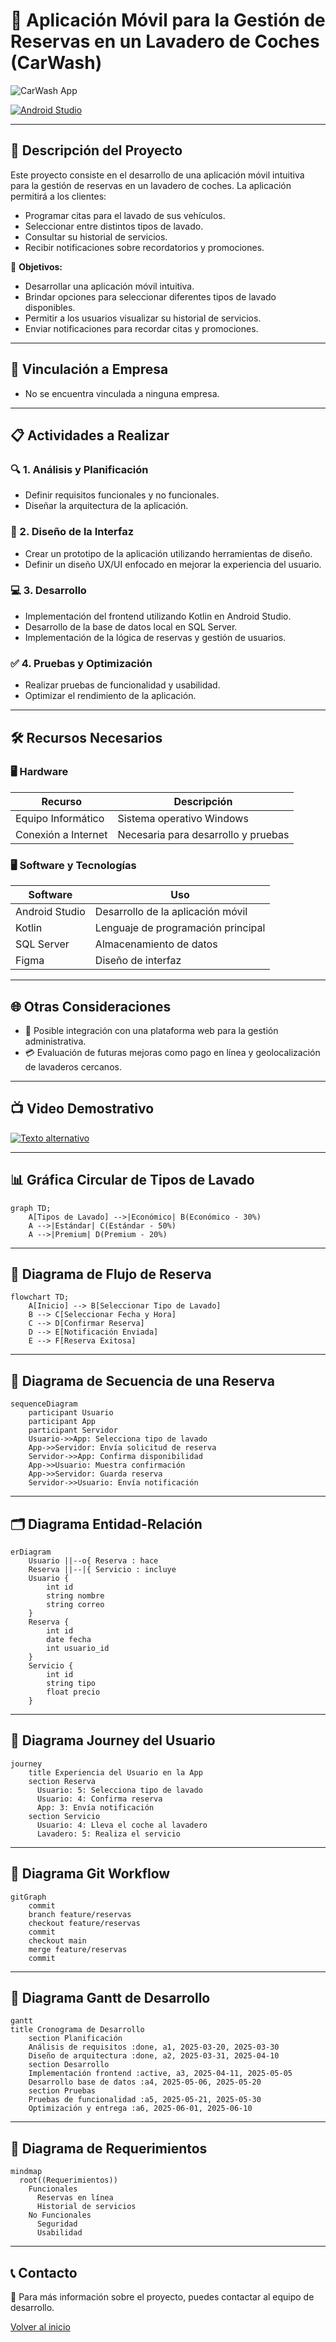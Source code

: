 # 🚗 Aplicación Móvil para la Gestión de Reservas en un Lavadero de Coches (CarWash)

![CarWash App](https://apptechllc.com/wp-content/uploads/car-wash.jpg)


[![Android Studio](https://img.shields.io/badge/Android%20Studio-Kotlin-blue.svg)](https://developer.android.com/studio)

---

## 📌 Descripción del Proyecto
Este proyecto consiste en el desarrollo de una aplicación móvil intuitiva para la gestión de reservas en un lavadero de coches. La aplicación permitirá a los clientes:
- Programar citas para el lavado de sus vehículos.
- Seleccionar entre distintos tipos de lavado.
- Consultar su historial de servicios.
- Recibir notificaciones sobre recordatorios y promociones.

🎯 **Objetivos:**
- Desarrollar una aplicación móvil intuitiva.
- Brindar opciones para seleccionar diferentes tipos de lavado disponibles.
- Permitir a los usuarios visualizar su historial de servicios.
- Enviar notificaciones para recordar citas y promociones.

---

## 🏢 Vinculación a Empresa
- No se encuentra vinculada a ninguna empresa.

---

## 📋 Actividades a Realizar

### 🔍 1. Análisis y Planificación
- Definir requisitos funcionales y no funcionales.
- Diseñar la arquitectura de la aplicación.

### 🎨 2. Diseño de la Interfaz
- Crear un prototipo de la aplicación utilizando herramientas de diseño.
- Definir un diseño UX/UI enfocado en mejorar la experiencia del usuario.

### 💻 3. Desarrollo
- Implementación del frontend utilizando Kotlin en Android Studio.
- Desarrollo de la base de datos local en SQL Server.
- Implementación de la lógica de reservas y gestión de usuarios.

### ✅ 4. Pruebas y Optimización
- Realizar pruebas de funcionalidad y usabilidad.
- Optimizar el rendimiento de la aplicación.

---

## 🛠️ Recursos Necesarios

### 🖥️ Hardware
| Recurso | Descripción |
|---------|-------------|
| Equipo Informático | Sistema operativo Windows |
| Conexión a Internet | Necesaria para desarrollo y pruebas |

### 🖥️ Software y Tecnologías
| Software | Uso |
|----------|-----|
| Android Studio | Desarrollo de la aplicación móvil |
| Kotlin | Lenguaje de programación principal |
| SQL Server | Almacenamiento de datos |
| Figma | Diseño de interfaz |

---

## 🌐 Otras Consideraciones
- 🔗 Posible integración con una plataforma web para la gestión administrativa.
- 💳 Evaluación de futuras mejoras como pago en línea y geolocalización de lavaderos cercanos.

---

## 📺 Video Demostrativo
[![Texto alternativo](https://apptechllc.com/wp-content/uploads/car-wash.jpg)](https://www.youtube.com/watch?v=vJapzH_46a8&list=PL8ie04dqq7_OcBYDpvHrcSFVoggLi3cm_)

---

## 📊 Gráfica Circular de Tipos de Lavado
```mermaid
graph TD;
    A[Tipos de Lavado] -->|Económico| B(Económico - 30%)
    A -->|Estándar| C(Estándar - 50%)
    A -->|Premium| D(Premium - 20%)
```

---

## 📜 Diagrama de Flujo de Reserva
```mermaid
flowchart TD;
    A[Inicio] --> B[Seleccionar Tipo de Lavado]
    B --> C[Seleccionar Fecha y Hora]
    C --> D[Confirmar Reserva]
    D --> E[Notificación Enviada]
    E --> F[Reserva Exitosa]
```

---

## 🔄 Diagrama de Secuencia de una Reserva
```mermaid
sequenceDiagram
    participant Usuario
    participant App
    participant Servidor
    Usuario->>App: Selecciona tipo de lavado
    App->>Servidor: Envía solicitud de reserva
    Servidor->>App: Confirma disponibilidad
    App->>Usuario: Muestra confirmación
    App->>Servidor: Guarda reserva
    Servidor->>Usuario: Envía notificación
```

---

## 🗂️ Diagrama Entidad-Relación
```mermaid
erDiagram
    Usuario ||--o{ Reserva : hace
    Reserva ||--|{ Servicio : incluye
    Usuario {
        int id
        string nombre
        string correo
    }
    Reserva {
        int id
        date fecha
        int usuario_id
    }
    Servicio {
        int id
        string tipo
        float precio
    }
```

---

## 🚀 Diagrama Journey del Usuario
```mermaid
journey
    title Experiencia del Usuario en la App
    section Reserva
      Usuario: 5: Selecciona tipo de lavado
      Usuario: 4: Confirma reserva
      App: 3: Envía notificación
    section Servicio
      Usuario: 4: Lleva el coche al lavadero
      Lavadero: 5: Realiza el servicio
```

---

## 🌳 Diagrama Git Workflow
```mermaid
gitGraph
    commit
    branch feature/reservas
    checkout feature/reservas
    commit
    checkout main
    merge feature/reservas
    commit
```

---

## 📅 Diagrama Gantt de Desarrollo
```mermaid
gantt
title Cronograma de Desarrollo
    section Planificación
    Análisis de requisitos :done, a1, 2025-03-20, 2025-03-30
    Diseño de arquitectura :done, a2, 2025-03-31, 2025-04-10
    section Desarrollo
    Implementación frontend :active, a3, 2025-04-11, 2025-05-05
    Desarrollo base de datos :a4, 2025-05-06, 2025-05-20
    section Pruebas
    Pruebas de funcionalidad :a5, 2025-05-21, 2025-05-30
    Optimización y entrega :a6, 2025-06-01, 2025-06-10
```

---

## 📌 Diagrama de Requerimientos
```mermaid
mindmap
  root((Requerimientos))
    Funcionales
      Reservas en línea
      Historial de servicios
    No Funcionales
      Seguridad
      Usabilidad
```

---

## 📞 Contacto
📧 Para más información sobre el proyecto, puedes contactar al equipo de desarrollo.

[Volver al inicio](#🚗-Aplicación-Móvil-para-la-Gestión-de-Reservas-en-un-Lavadero-de-Coches-CarWash)
